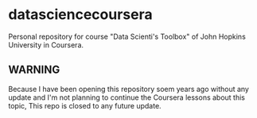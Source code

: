 # datasciencecoursera
Personal repository for course "Data Scienti's Toolbox" of John Hopkins University in Coursera.

## WARNING
Because I have been opening this repository soem years ago without any update and I'm not planning to continue the Coursera lessons about this topic, This repo is closed to any future update.
